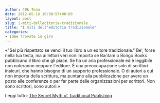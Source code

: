 ```yaml
---
author: 40k Team
date: 2012-06-18 10:50:57+00:00
layout: post
slug: i-miti-delleditoria-tradizionale
title: "I miti dell'editoria tradizionale"
categories:
- Idee trovate in giro
---
```


«"Sei più rispettato se vendi il tuo libro a un editore tradizionale." Be', forse nella tua testa, ma ai lettori veri non importa se Bantam o Bongo Books pubblicano il libro che gli piace. Se ha un aria professionale ed è leggibile non noteranno neppure l'editore. È una preoccupazione solo di scrittori insicuri, che hanno bisogno di un supporto professionale. O di autori a cui non importa della scrittura, ma puntano alla pubblicazione per avere un posto alle conferenze o per far parte delle organizzazioni per scrittori. Non sono scrittori, sono autori.»

Leggi tutto: [The Secret Myth of Traditional Publishing](http://www.thepassivevoice.com/06/2012/the-secret-myth-of-traditional-publishing/)
